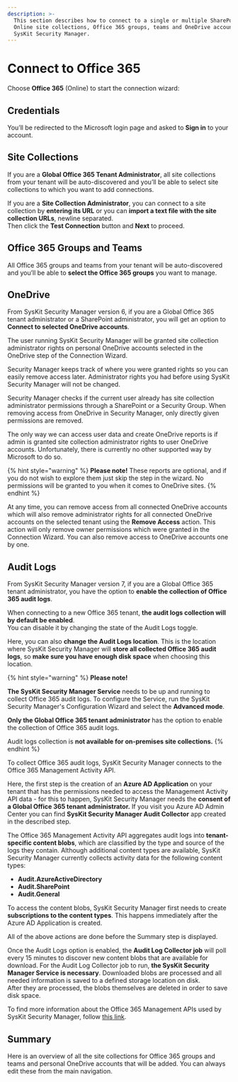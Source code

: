 ```yaml
---
description: >-
  This section describes how to connect to a single or multiple SharePoint
  Online site collections, Office 365 groups, teams and OneDrive accounts from
  SysKit Security Manager.
---
```


# Connect to Office 365

Choose **Office 365** \(Online\) to start the connection wizard:

## Credentials

You’ll be redirected to the Microsoft login page and asked to **Sign in** to your account.

## Site Collections

If you are a **Global Office 365 Tenant Administrator**, all site collections from your tenant will be auto-discovered and you’ll be able to select site collections to which you want to add connections.

If you are a **Site Collection Administrator**, you can connect to a site collection by **entering its URL** or you can **import a text file with the site collection URLs**, newline separated.  
Then click the **Test Connection** button and **Next** to proceed.

## Office 365 Groups and Teams

All Office 365 groups and teams from your tenant will be auto-discovered and you’ll be able to **select the Office 365 groups** you want to manage.

## OneDrive

From SysKit Security Manager version 6, if you are a Global Office 365 tenant administrator or a SharePoint administrator, you will get an option to **Connect to selected OneDrive accounts**.

The user running SysKit Security Manager will be granted site collection administrator rights on personal OneDrive accounts selected in the OneDrive step of the Connection Wizard.

Security Manager keeps track of where you were granted rights so you can easily remove access later. Administrator rights you had before using SysKit Security Manager will not be changed.

Security Manager checks if the current user already has site collection administrator permissions through a SharePoint or a Security Group. When removing access from OneDrive in Security Manager, only directly given permissions are removed.

The only way we can access user data and create OneDrive reports is if admin is granted site collection administrator rights to user OneDrive accounts. Unfortunately, there is currently no other supported way by Microsoft to do so.

{% hint style="warning" %}
**Please note!** These reports are optional, and if you do not wish to explore them just skip the step in the wizard. No permissions will be granted to you when it comes to OneDrive sites.
{% endhint %}

At any time, you can remove access from all connected OneDrive accounts which will also remove administrator rights for all connected OneDrive accounts on the selected tenant using the **Remove Access** action. This action will only remove owner permissions which were granted in the Connection Wizard. You can also remove access to OneDrive accounts one by one.

## Audit Logs

From SysKit Security Manager version 7, if you are a Global Office 365 tenant administrator, you have the option to **enable the collection of Office 365 audit logs**.  
  
When connecting to a new Office 365 tenant, **the audit logs collection will by default be enabled**.  
You can disable it by changing the state of the Audit Logs toggle.  
  
Here, you can also **change the Audit Logs location**. This is the location where SysKit Security Manager will **store all collected Office 365 audit logs**, so **make sure you have enough disk space** when choosing this location.

{% hint style="warning" %}
**Please note!**  
  
**The SysKit Security Manager Service** needs to be up and running to collect Office 365 audit logs. To configure the Service, run the SysKit Security Manager's Configuration Wizard and select the **Advanced mode**. 

**Only the Global Office 365 tenant administrator** has the option to enable the collection of Office 365 audit logs.

Audit logs collection is **not available for on-premises site collections.**
{% endhint %}

To collect Office 365 audit logs, SysKit Security Manager connects to the Office 365 Management Activity API.  
  
Here, the first step is the creation of an **Azure AD Application** on your tenant that has the permissions needed to access the Management Activity API data - for this to happen, SysKit Security Manager needs the **consent of a Global Office 365 tenant administrator.** If you visit you Azure AD Admin Center you can find **SysKit Security Manager Audit Collector** app created in the described step.

The Office 365 Management Activity API aggregates audit logs into **tenant-specific content blobs**, which are classified by the type and source of the logs they contain. Although additional content types are available, SysKit Security Manager currently collects activity data for the following content types:

* **Audit.AzureActiveDirectory**
* **Audit.SharePoint**
* **Audit.General**

To access the content blobs, SysKit Security Manager first needs to create **subscriptions to the content types**. This happens immediately after the Azure AD Application is created.  
  
All of the above actions are done before the Summary step is displayed.  
  
Once the Audit Logs option is enabled, the **Audit Log Collector job** will poll every 15 minutes to discover new content blobs that are available for download. For the Audit Log Collector job to run, **the SysKit Security Manager Service is necessary**. Downloaded blobs are processed and all needed information is saved to a defined storage location on disk.   
After they are processed, the blobs themselves are deleted in order to save disk space.

To find more information about the Office 365 Management APIs used by SysKit Security Manager, follow [this link](https://docs.microsoft.com/en-us/office/office-365-management-api/).

## Summary

Here is an overview of all the site collections for Office 365 groups and teams and personal OneDrive accounts that will be added. You can always edit these from the main navigation.

